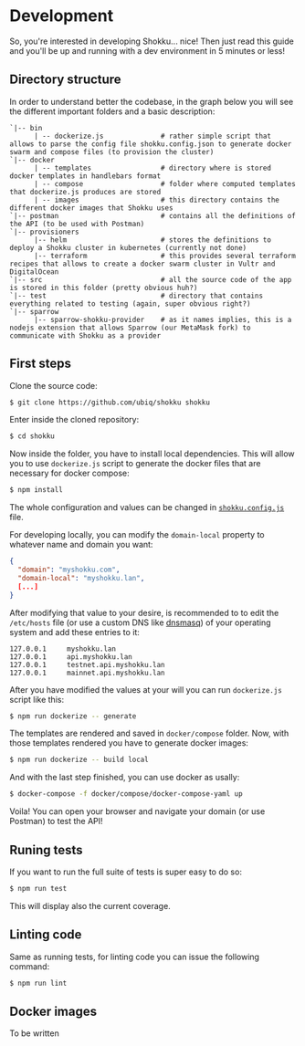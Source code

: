 # Development

So, you're interested in developing Shokku... nice! Then just read this guide and you'll be up and running with a dev environment in 5 minutes or less! 

## Directory structure

In order to understand better the codebase, in the graph below you will see the different important folders and a basic description:

    `|-- bin
          | -- dockerize.js              # rather simple script that allows to parse the config file shokku.config.json to generate docker swarm and compose files (to provision the cluster)
    `|-- docker                          
          | -- templates                 # directory where is stored docker templates in handlebars format
          | -- compose                   # folder where computed templates that dockerize.js produces are stored
          | -- images                    # this directory contains the different docker images that Shokku uses
    `|-- postman                         # contains all the definitions of the API (to be used with Postman)
    `|-- provisioners
          |-- helm                       # stores the definitions to deploy a Shokku cluster in kubernetes (currently not done)
          |-- terraform                  # this provides several terraform recipes that allows to create a docker swarm cluster in Vultr and DigitalOcean
    `|-- src                             # all the source code of the app is stored in this folder (pretty obvious huh?)
    `|-- test                            # directory that contains everything related to testing (again, super obvious right?)
    `|-- sparrow
          |-- sparrow-shokku-provider    # as it names implies, this is a nodejs extension that allows Sparrow (our MetaMask fork) to communicate with Shokku as a provider                

## First steps

Clone the source code:

```bash
$ git clone https://github.com/ubiq/shokku shokku
```

Enter inside the cloned repository:

```bash
$ cd shokku
```

Now inside the folder, you have to install local dependencies. This will allow you to use `dockerize.js` script to generate the docker files that are necessary for docker compose:

```bash
$ npm install
```

The whole configuration and values can be changed in [`shokku.config.js`](https://raw.githubusercontent.com/ubiq/shokku/master/shokku.config.json) file.

For developing locally, you can modify the `domain-local` property to whatever name and domain you want:

```json
{
  "domain": "myshokku.com",
  "domain-local": "myshokku.lan",
  [...]
}
```

After modifying that value to your desire, is recommended to to edit the `/etc/hosts` file (or use a custom DNS like [dnsmasq](http://www.thekelleys.org.uk/dnsmasq/doc.html)) of your operating system and add these entries to it:

```
127.0.0.1     myshokku.lan
127.0.0.1     api.myshokku.lan
127.0.0.1     testnet.api.myshokku.lan
127.0.0.1     mainnet.api.myshokku.lan
```

After you have modified the values at your will you can run `dockerize.js` script like this:

```bash
$ npm run dockerize -- generate
```

The templates are rendered and saved in `docker/compose` folder. Now, with those templates rendered you have to generate docker images:

```bash
$ npm run dockerize -- build local
```

And with the last step finished, you can use docker as usally:

```bash
$ docker-compose -f docker/compose/docker-compose-yaml up
```

Voila! You can open your browser and navigate your domain (or use Postman) to test the API!

## Runing tests

If you want to run the full suite of tests is super easy to do so:

```bash
$ npm run test
```

This will display also the current coverage.

## Linting code

Same as running tests, for linting code you can issue the following command:

```bash
$ npm run lint
```

## Docker images

To be written
